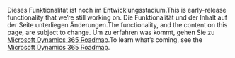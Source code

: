 <span data-ttu-id="11399-101">Dieses Funktionalität ist noch im Entwicklungsstadium.</span><span class="sxs-lookup"><span data-stu-id="11399-101">This is early-release functionality that we’re still working on.</span></span> <span data-ttu-id="11399-102">Die Funktionalität und der Inhalt auf der Seite unterliegen Änderungen.</span><span class="sxs-lookup"><span data-stu-id="11399-102">The functionality, and the content on this page, are subject to change.</span></span> <span data-ttu-id="11399-103">Um zu erfahren was kommt, gehen Sie zu [Microsoft Dynamics 365 Roadmap](https://go.microsoft.com/fwlink/?linkid=842139).</span><span class="sxs-lookup"><span data-stu-id="11399-103">To learn what’s coming, see the [Microsoft Dynamics 365 Roadmap](https://go.microsoft.com/fwlink/?linkid=842139).</span></span>